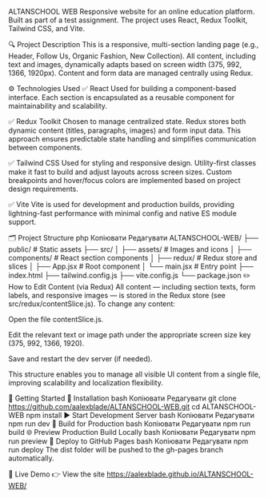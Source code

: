 ALTANSCHOOL WEB
Responsive website for an online education platform. Built as part of a test assignment. The project uses React, Redux Toolkit, Tailwind CSS, and Vite.

🔍 Project Description
This is a responsive, multi-section landing page (e.g., Header, Follow Us, Organic Fashion, New Collection). All content, including text and images, dynamically adapts based on screen width (375, 992, 1366, 1920px). Content and form data are managed centrally using Redux.

⚙️ Technologies Used
✅ React
Used for building a component-based interface. Each section is encapsulated as a reusable component for maintainability and scalability.

✅ Redux Toolkit
Chosen to manage centralized state. Redux stores both dynamic content (titles, paragraphs, images) and form input data. This approach ensures predictable state handling and simplifies communication between components.

✅ Tailwind CSS
Used for styling and responsive design. Utility-first classes make it fast to build and adjust layouts across screen sizes. Custom breakpoints and hover/focus colors are implemented based on project design requirements.

✅ Vite
Vite is used for development and production builds, providing lightning-fast performance with minimal config and native ES module support.

🗂 Project Structure
php
Копіювати
Редагувати
ALTANSCHOOL-WEB/
├── public/               # Static assets
├── src/
│   ├── assets/           # Images and icons
│   ├── components/       # React section components
│   ├── redux/            # Redux store and slices
│   ├── App.jsx           # Root component
│   └── main.jsx          # Entry point
├── index.html
├── tailwind.config.js
├── vite.config.js
└── package.json
✏️ How to Edit Content (via Redux)
All content — including section texts, form labels, and responsive images — is stored in the Redux store (see src/redux/contentSlice.js). To change any content:

Open the file contentSlice.js.

Edit the relevant text or image path under the appropriate screen size key (375, 992, 1366, 1920).

Save and restart the dev server (if needed).

This structure enables you to manage all visible UI content from a single file, improving scalability and localization flexibility.

🚀 Getting Started
🔧 Installation
bash
Копіювати
Редагувати
git clone https://github.com/aalexblade/ALTANSCHOOL-WEB.git
cd ALTANSCHOOL-WEB
npm install
▶️ Start Development Server
bash
Копіювати
Редагувати
npm run dev
🧱 Build for Production
bash
Копіювати
Редагувати
npm run build
🌐 Preview Production Build Locally
bash
Копіювати
Редагувати
npm run preview
🚀 Deploy to GitHub Pages
bash
Копіювати
Редагувати
npm run deploy
The dist folder will be pushed to the gh-pages branch automatically.

🔗 Live Demo
👉 View the site https://aalexblade.github.io/ALTANSCHOOL-WEB/


